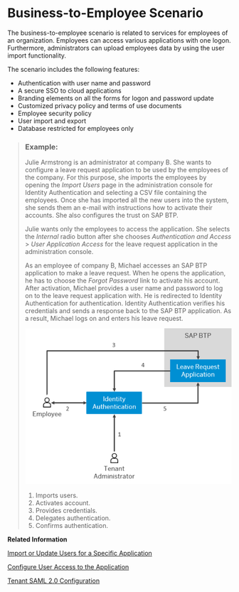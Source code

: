 <!-- loio3aecb4caf38f4729b28959e3c2e789bd -->

# Business-to-Employee Scenario

The business-to-employee scenario is related to services for employees of an organization. Employees can access various applications with one logon. Furthermore, administrators can upload employees data by using the user import functionality.

The scenario includes the following features:

-   Authentication with user name and password
-   A secure SSO to cloud applications
-   Branding elements on all the forms for logon and password update
-   Customized privacy policy and terms of use documents
-   Employee security policy
-   User import and export
-   Database restricted for employees only

> ### Example:  
> Julie Armstrong is an administrator at company B. She wants to configure a leave request application to be used by the employees of the company. For this purpose, she imports the employees by opening the *Import Users* page in the administration console for Identity Authentication and selecting a CSV file containing the employees. Once she has imported all the new users into the system, she sends them an e-mail with instructions how to activate their accounts. She also configures the trust on SAP BTP.
> 
> Julie wants only the employees to access the application. She selects the *Internal* radio button after she chooses *Authentication and Access* \> *User Application Access* for the leave request application in the administration console.
> 
> As an employee of company B, Michael accesses an SAP BTP application to make a leave request. When he opens the application, he has to choose the *Forgot Password* link to activate his account. After activation, Michael provides a user name and password to log on to the leave request application with. He is redirected to Identity Authentication for authentication. Identity Authentication verifies his credentials and sends a response back to the SAP BTP application. As a result, Michael logs on and enters his leave request.
> 
> ![](images/Business-to-Employee_Scenario_b01ca52.png)
> 
> 1.  Imports users.
> 2.  Activates account.
> 3.  Provides credentials.
> 4.  Delegates authentication.
> 5.  Confirms authentication.

**Related Information**  


[Import or Update Users for a Specific Application](Operation-Guide/import-or-update-users-for-a-specific-application-33838e0.md "As a tenant administrator, you can import new users or update existing ones for a specific application with a CSV file. You can also send activation e-mails to the users that have not received activation e-mails for that application so far.")

[Configure User Access to the Application](Operation-Guide/configure-user-access-to-the-application-8b147c4.md "You can configure public access to the application allowing self-registration, or you can restrict the access to existing users or users registered by an application.")

[Tenant SAML 2.0 Configuration](Operation-Guide/tenant-saml-2-0-configuration-e81a19b.md "You as a tenant administrator can view and download the tenant SAML 2.0 metadata. You can also change the name format and update your certificate used by the identity provider to digitally sign the messages for the applications.")

